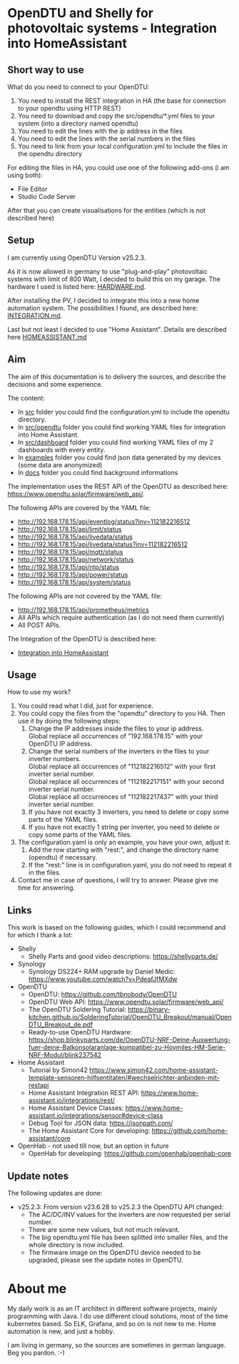 # OpenDTU and Shelly for photovoltaic systems - Integration into HomeAssistant

## Short way to use
What do you need to connect to your OpenDTU:
1. You need to install the REST integration in HA (the base for connection to your opendtu using HTTP REST)
2. You need to download and copy the src/opendtu/*.yml files to your system (into a directory named opendtu)
3. You need to edit the lines with the ip address in the files
4. You need to edit the lines with the serial numbers in the files
5. You need to link from your local configuration.yml to include the files in the opendtu directory

For editing the files in HA, you could use one of the following add-ons (i am using both):
* File Editor
* Studio Code Server

After that you can create visualisations for the entities (which is not described here)

## Setup
I am currently using OpenDTU Version v25.2.3.

As it is now allowed in germany to use "plug-and-play" photovoltaic systems with limit of 800 Watt,
I decided to build this on my garage. The hardware I used is listed here: [HARDWARE.md](./docs/HARDWARE.md).

After installing the PV, I decided to integrate this into a new home automation system.
The possibilities I found, are described here: [INTEGRATION.md](./docs/INTEGRATION.md).

Last but not least I decided to use "Home Assistant".
Details are described here [HOMEASSISTANT.md](./docs/HOMEASSISTANT.md)

## Aim

The aim of this documentation is to delivery the sources, and describe the decisions and some experience.

The content:
* In [src](./src) folder you could find the configuration.yml to include the opendtu directory.
* In [src/opendtu](./src/opendtu) folder you could find working YAML files for integration into Home Assistant.
* In [src/dashboard](./src/dashboard) folder you could find working YAML files of my 2 dashboards with every entity.
* In [examples](./examples) folder you could find json data generated by my devices (some data are anonymized)
* In [docs](./docs) folder you could find background informations

The implementation uses the REST API of the OpenDTU as described here: https://www.opendtu.solar/firmware/web_api/.

The following APIs are covered by the YAML file:
* http://192.168.178.15/api/eventlog/status?inv=112182216512
* http://192.168.178.15/api/limit/status
* http://192.168.178.15/api/livedata/status
* http://192.168.178.15/api/livedata/status?inv=112182216512
* http://192.168.178.15/api/mqtt/status
* http://192.168.178.15/api/network/status
* http://192.168.178.15/api/ntp/status
* http://192.168.178.15/api/power/status
* http://192.168.178.15/api/system/status

The following APIs are not covered by the YAML file:
* http://192.168.178.15/api/prometheus/metrics
* All APIs which require authentication (as I do not need them currently)
* All POST APIs.

The Integration of the OpenDTU is described here: 
* [Integration into HomeAssistant](./docs/HOMEASSISTANT.md)

## Usage
How to use my work?
1. You could read what I did, just for experience.
2. You could copy the files from the "opendtu" directory to you HA. Then use it by doing the following steps: 
   1. Change the IP addresses inside the files to your ip address. 
      <br>Global replace all occurrences of "192.168.178.15" with your OpenDTU IP address.
   2. Change the serial numbers of the inverters in the files to your inverter numbers.
      <br>Global replace all occurrences of "112182216512" with your first inverter serial number.
      <br>Global replace all occurrences of "112182217151" with your second inverter serial number.
      <br>Global replace all occurrences of "112182217437" with your third inverter serial number.
   3. If you have not exactly 3 inverters, you need to delete or copy some parts of the YAML files.
   4. If you have not exactly 1 string per inverter, you need to delete or copy some parts of the YAML files.
3. The configuration.yaml is only an example, you have your own, adjust it:
   1. Add the row starting with "rest:", and change the directory name (opendtu) if necessary.
   2. If the "rest:" line is in configuration.yaml, you do not need to repeat it in the files.
4. Contact me in case of questions, I will try to answer. Please give me time for answering.

## Links
This work is based on the following guides, which I could recommend and for which I thank a lot:
* Shelly
  * Shelly Parts and good video descriptions: https://shellyparts.de/
* Synology
  * Synology DS224+ RAM upgrade by Daniel Medic: https://www.youtube.com/watch?v=PdeafJfMXdw
* OpenDTU
  * OpenDTU: https://github.com/tbnobody/OpenDTU
  * OpenDTU Web API: https://www.opendtu.solar/firmware/web_api/
  * The OpenDTU Soldering Tutorial: https://binary-kitchen.github.io/SolderingTutorial/OpenDTU_Breakout/manual/OpenDTU_Breakout_de.pdf
  * Ready-to-use OpenDTU Hardware: https://shop.blinkyparts.com/de/OpenDTU-NRF-Deine-Auswertung-fuer-deine-Balkonsolaranlage-kompatibel-zu-Hoymiles-HM-Serie-NRF-Modul/blink237542
* Home Assistant
  * Tutorial by Simon42 https://www.simon42.com/home-assistant-template-sensoren-hilfsentitaten/#wechselrichter-anbinden-mit-restapi
  * Home Assistant Integration REST API: https://www.home-assistant.io/integrations/rest/
  * Home Assistant Device Classes: https://www.home-assistant.io/integrations/sensor#device-class
  * Debug Tool for JSON data: https://jsonpath.com/
  * The Home Assistant Core for developing: https://github.com/home-assistant/core
* OpenHab - not used till now, but an option in future
  * OpenHab for developing: https://github.com/openhab/openhab-core

## Update notes
The following updates are done:
 * v25.2.3: From version v23.6.28 to v25.2.3 the OpenDTU API changed:
    * The AC/DC/INV values for the inverters are now requested per serial number.
    * There are some new values, but not much relevant.
    * The big opendtu.yml file has been splitted into smaller files, and the whole directory is now included.
    * The firmware image on the OpenDTU device needed to be upgraded, please see the update notes in OpenDTU.

# About me
My daily work is as an IT architect in different software projects, mainly programming with Java.
I do use different cloud solutions, most of the time kubernetes based. So ELK, Grafana, and so on is not new to me.
Home automation is new, and just a hobby.

I am living in germany, so the sources are sometimes in german language. Beg you pardon. :-)
